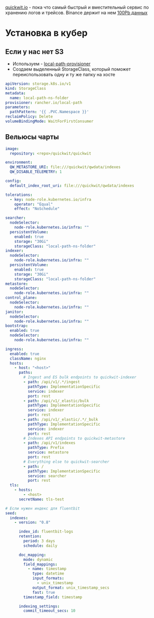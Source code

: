[quickwit.io](https://quickwit.io) - пока что самый быстрый и вместительный сервис по хранению логов и трейсов.
Binance держит на нем [100Pb данных](https://quickwit.io/blog/quickwit-binance-story)

# Установка в кубер

## Если у нас нет S3 

- Используем - [local-path-provisioner](https://github.com/rancher/local-path-provisioner)
- Создаем выделенный StorageClass, который поможет переиспользовать одну и ту же папку на хосте
```yaml
apiVersion: storage.k8s.io/v1
kind: StorageClass
metadata:
  name: local-path-ns-folder
provisioner: rancher.io/local-path
parameters:
  pathPattern: '{{ .PVC.Namespace }}'
reclaimPolicy: Delete
volumeBindingMode: WaitForFirstConsumer
```

## Вельюсы чарты
```yaml
image:
  repository: <repo>/quickwit/quickwit

environment:
  QW_METASTORE_URI: file:///quickwit/qwdata/indexes
  QW_DISABLE_TELEMETRY: 1

config:
  default_index_root_uri: file:///quickwit/qwdata/indexes

tolerations:
  - key: node-role.kubernetes.io/infra
    operator: "Equal"
    effect: "NoSchedule"

searcher:
  nodeSelector:
    node-role.kubernetes.io/infra: ""
  persistentVolume:
    enabled: true
    storage: "30Gi"
    storageClass: "local-path-ns-folder"
indexer:
  nodeSelector:
    node-role.kubernetes.io/infra: ""
  persistentVolume:
    enabled: true
    storage: "30Gi"
    storageClass: "local-path-ns-folder"
metastore:
  nodeSelector:
    node-role.kubernetes.io/infra: ""
control_plane:
  nodeSelector:
    node-role.kubernetes.io/infra: ""
janitor:
  nodeSelector:
    node-role.kubernetes.io/infra: ""
bootstrap:
  enabled: true
  nodeSelector:
    node-role.kubernetes.io/infra: ""

ingress:
  enabled: true
  className: nginx
  hosts:
    - host: "<host>"
      paths:
        # Ingest and ES bulk endpoints to quickwit-indexer
        - path: /api/v1/.*/ingest
          pathType: ImplementationSpecific
          service: indexer
          port: rest
        - path: /api/v1/_elastic/bulk
          pathType: ImplementationSpecific
          service: indexer
          port: rest
        - path: /api/v1/_elastic/.*/_bulk
          pathType: ImplementationSpecific
          service: indexer
          port: rest
        # Indexes API endpoints to quickwit-metastore
        - path: /api/v1/indexes
          pathType: Prefix
          service: metastore
          port: rest
        # Everything else to quickwit-searcher
        - path: /
          pathType: ImplementationSpecific
          service: searcher
          port: rest
  tls:
    - hosts:
        - <host>
      secretName: tls-test

# Если нужен индекс для fluentbit
seed:
  indexes:
    - version: "0.8"

      index_id: fluentbit-logs
      retention:
        period: 3 days
        schedule: daily

      doc_mapping:
        mode: dynamic
        field_mappings:
          - name: timestamp
            type: datetime
            input_formats:
              - unix_timestamp
            output_format: unix_timestamp_secs
            fast: true
        timestamp_field: timestamp

      indexing_settings:
        commit_timeout_secs: 10
```